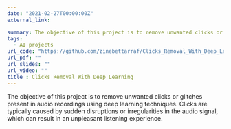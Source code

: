 ```yaml
---
date: "2021-02-27T00:00:00Z"
external_link: 

summary: The objective of this project is to remove unwanted clicks or glitches present in audio recordings using deep learning techniques. Clicks are typically caused by sudden disruptions or irregularities in the audio signal, which can result in an unpleasant listening experience.
tags:
  - AI projects 
url_code: "https://github.com/zinebettarraf/Clicks_Removal_With_Deep_Learning_"
url_pdf: ""
url_slides: ""
url_video: ""
title : Clicks Removal With Deep Learning
---
```

The objective of this project is to remove unwanted clicks or glitches present in audio recordings using deep learning techniques. Clicks are typically caused by sudden disruptions or irregularities in the audio signal, which can result in an unpleasant listening experience.